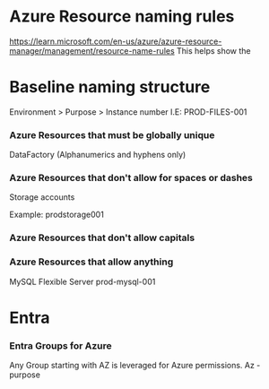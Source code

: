 
# Azure Resource naming rules
https://learn.microsoft.com/en-us/azure/azure-resource-manager/management/resource-name-rules
This helps show the 
# Baseline naming structure
Environment > Purpose > Instance number 
I.E: PROD-FILES-001

### Azure Resources that must be globally unique
DataFactory (Alphanumerics and hyphens only)

### Azure Resources that don't allow for spaces or dashes
Storage accounts

Example: prodstorage001

### Azure Resources that don't allow capitals

### Azure Resources that allow anything
MySQL Flexible Server
prod-mysql-001

# Entra
### Entra Groups for Azure
Any Group starting with AZ is leveraged for Azure permissions.
Az - purpose

### 